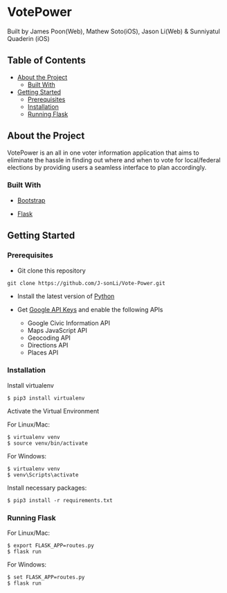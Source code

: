 # VotePower
Built by James Poon(Web), Mathew Soto(iOS), Jason Li(Web) & Sunniyatul Quaderin (iOS)

## Table of Contents
* [About the Project](#about-the-project)
	* [Built With](#built-with)
* [Getting Started](#getting-started)
	* [Prerequisites](#prerequisites)
	* [Installation](#installation)
	* [Running Flask](#running-flask)
	

## About the Project
VotePower is an all in one voter information application that aims to eliminate the hassle in finding out where and when to vote for local/federal elections by providing users a seamless interface to plan accordingly.


### Built With
* [Bootstrap](https://getbootstrap.com/)

* [Flask](https://flask.palletsprojects.com/en/1.1.x/installation/#installation)


## Getting Started

### Prerequisites
* Git clone this repository 
```
git clone https://github.com/J-sonLi/Vote-Power.git
```
* Install the latest version of [Python](https://www.python.org/downloads/)

* Get [Google API Keys](https://console.developers.google.com/apis/library)  and enable the following APIs
	 - Google Civic Information API
	 - Maps JavaScript API
	 - Geocoding API
	 - Directions API
	 - Places API

### Installation
Install virtualenv
```
$ pip3 install virtualenv
```
Activate the Virtual Environment

For Linux/Mac:
```
$ virtualenv venv
$ source venv/bin/activate
```
For Windows:
```
$ virtualenv venv
$ venv\Scripts\activate
```
Install necessary packages:
```
$ pip3 install -r requirements.txt
```
### Running Flask
For Linux/Mac:
```
$ export FLASK_APP=routes.py
$ flask run
```
For Windows:
```
$ set FLASK_APP=routes.py
$ flask run
```



